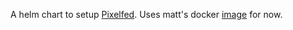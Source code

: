 A helm chart to setup [Pixelfed](). Uses matt's docker [image](ghcr.io/mattlqx/docker-pixelfed) for now.
